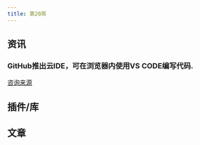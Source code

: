 ```yaml
---
title: 第20周
---
```


## 资讯
### GitHub推出云IDE，可在浏览器内使用VS CODE编写代码.
[咨询来源](https://www.codercto.com/a/111023.html)

## 插件/库

## 文章